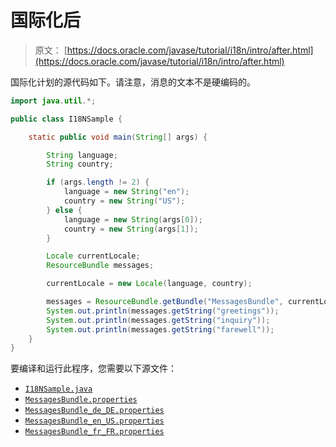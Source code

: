 # 国际化后

> 原文： [https://docs.oracle.com/javase/tutorial/i18n/intro/after.html](https://docs.oracle.com/javase/tutorial/i18n/intro/after.html)

国际化计划的源代码如下。请注意，消息的文本不是硬编码的。

```java
import java.util.*;

public class I18NSample {

    static public void main(String[] args) {

        String language;
        String country;

        if (args.length != 2) {
            language = new String("en");
            country = new String("US");
        } else {
            language = new String(args[0]);
            country = new String(args[1]);
        }

        Locale currentLocale;
        ResourceBundle messages;

        currentLocale = new Locale(language, country);

        messages = ResourceBundle.getBundle("MessagesBundle", currentLocale);
        System.out.println(messages.getString("greetings"));
        System.out.println(messages.getString("inquiry"));
        System.out.println(messages.getString("farewell"));
    }
}

```

要编译和运行此程序，您需要以下源文件：

*   [``I18NSample.java``](examples/I18NSample.java)
*   [``MessagesBundle.properties``](examples/MessagesBundle.properties)
*   [``MessagesBundle_de_DE.properties``](examples/MessagesBundle_de_DE.properties)
*   [``MessagesBundle_en_US.properties``](examples/MessagesBundle_en_US.properties)
*   [``MessagesBundle_fr_FR.properties``](examples/MessagesBundle_fr_FR.properties)